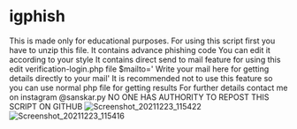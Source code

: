# igphish
This is made only for educational purposes.
For using this script first you have to unzip this file.
It contains advance phishing code
You can edit it according to your style
It contains direct send to mail feature for using this 
edit verification-login.php file $mailto=' Write your mail here for getting details directly to your mail'
It is recommended not to use this feature so you can use normal php file for getting results 
For further details contact me on instagram @sanskar.py
NO ONE HAS AUTHORITY TO REPOST THIS SCRIPT ON GITHUB 
![Screenshot_20211223_115422](https://user-images.githubusercontent.com/96561465/147197722-b4a00390-b1cb-49dc-b34f-0cffb6b109bd.jpg)
![Screenshot_20211223_115416](https://user-images.githubusercontent.com/96561465/147197762-8c3976f5-93c6-490d-aafe-ceeff323d013.jpg)
